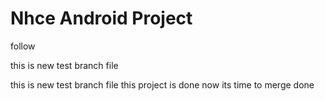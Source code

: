 # Nhce Android Project

follow

this is new test branch file

this is new test branch file
this project is done
now its time to merge
done
